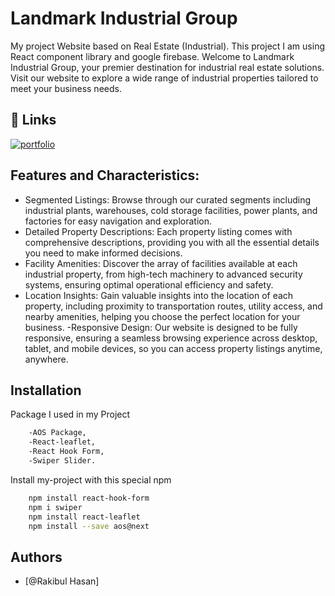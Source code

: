 
# Landmark Industrial Group


My project Website based on Real Estate (Industrial). This project I am using React component library and google firebase.
Welcome to Landmark Industrial Group, your premier destination for industrial real estate solutions. Visit our website to explore a wide range of industrial properties tailored to meet your business needs.


## 🔗 Links
[![portfolio](https://img.shields.io/badge/my_portfolio_website_link-000?style=for-the-badge&logo=ko-fi&logoColor=white)](https://real-estate-industrial.web.app/)



## Features and Characteristics:

- Segmented Listings: Browse through our curated segments including industrial plants, warehouses, cold storage facilities, power plants, and factories for easy navigation and exploration.
- Detailed Property Descriptions: Each property listing comes with comprehensive descriptions, providing you with all the essential details you need to make informed decisions.
- Facility Amenities: Discover the array of facilities available at each industrial property, from high-tech machinery to advanced security systems, ensuring optimal operational efficiency and safety.
- Location Insights: Gain valuable insights into the location of each property, including proximity to transportation routes, utility access, and nearby amenities, helping you choose the perfect location for your business.
-Responsive Design: Our website is designed to be fully responsive, ensuring a seamless browsing experience across desktop, tablet, and mobile devices, so you can access property listings anytime, anywhere.


## Installation


Package I used in my Project

```bash
    -AOS Package,
    -React-leaflet,
    -React Hook Form,
    -Swiper Slider.
```

Install my-project with this special npm

```bash
    npm install react-hook-form
    npm i swiper
    npm install react-leaflet
    npm install --save aos@next
```
    
## Authors

- [@Rakibul Hasan]



